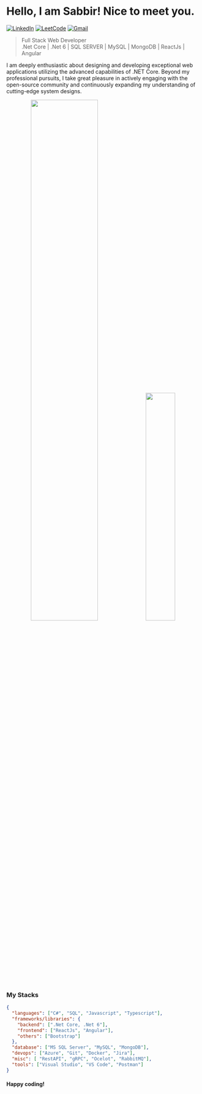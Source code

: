 # Hello, I am Sabbir! Nice to meet you.

[![LinkedIn](https://img.shields.io/badge/%20-Connect-black?color=222244&labelColor=000000&logo=linkedin&logoColor=f5f7fe)](https://www.linkedin.com/in/sabbirahmedcse/)
[![LeetCode](https://img.shields.io/badge/%20-Visit-black?color=222244&labelColor=000000&logo=leetcode&logoColor=f5f7fe)](https://leetcode.com/ArafatSabbir/)
[![Gmail](https://img.shields.io/badge/%20-Send%20Mail-black?color=222244&labelColor=000000&logo=gmail&logoColor=f5f7fe)](mailto:sabbirahmedcse33@gmail.com?subject=From%20GitHub&&body=Hi,%20there.%20Found%20you%20on%20GitHub!%20Let's%20talk%20about...)
> Full Stack Web Developer <br/>
> .Net Core | .Net 6 | SQL SERVER | MySQL | MongoDB | ReactJs | Angular

I am deeply enthusiastic about designing and developing exceptional web applications utilizing the advanced capabilities of .NET Core. Beyond my professional pursuits, I take great pleasure in actively engaging with the open-source community and continuously expanding my understanding of cutting-edge system designs.
<p align="center">
  <img width="59%" src="https://github-readme-stats.vercel.app/api?username=ArafatSabbir&show_icons=true&count_private=true&hide_border=false&show_owner=true&title_color=ff6e96&theme=dark&layout=compact" />
  <img width="39%" src="https://leetcard.jacoblin.cool/ArafatSabbir?theme=dark&font=Source%20Code%20Pro&ext=heatmap&border_radius=10">
</p>
<!-- LeetCode Stats Card -->
<!--![](https://leetcard.jacoblin.cool/ArafatSabbir?ext=heatmap)-->

<!-- ### Things you should know

- 🔭 <b>Currently working on:</b> .Net, ReactJs
- 🌱 <b>Getting better at:</b> C#, TypeScript
- 🤔 <b>Exploring:</b> Web Architechtures
- ⚗️ <b>Experimenting on:</b> Web App, Web Api
- 💬 <b>Ask me about:</b> .Net, ReactJs, SQL -->

### My Stacks
```json
{
  "languages": ["C#", "SQL", "Javascript", "Typescript"],
  "frameworks/libraries": {
    "backend": [".Net Core, .Net 6"],
    "frontend": ["ReactJs", "Angular"],
    "others": ["Bootstrap"]
  },
  "database": ["MS SQL Server", "MySQL", "MongoDB"],
  "devops": ["Azure", "Git", "Docker", "Jira"],
  "misc": [ "RestAPI", "gRPC", "Ocelot", "RabbitMQ"],
  "tools": ["Visual Studio", "VS Code", "Postman"]
}
```
#### Happy coding!
